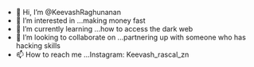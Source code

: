 - 👋 Hi, I’m @KeevashRaghunanan
- 👀 I’m interested in ...making money fast
- 🌱 I’m currently learning ...how to access the dark web
- 💞️ I’m looking to collaborate on ...partnering up with someone who has hacking skills
- 📫 How to reach me ...Instagram: Keevash_rascal_zn 

<!---
KeevashRaghunanan/KeevashRaghunanan is a ✨ special ✨ repository because its `README.md` (this file) appears on your GitHub profile.
You can click the Preview link to take a look at your changes.
--->
